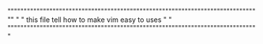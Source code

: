 """""""""""""""""""""""""""""""""""""""""""""""""""""""""""""""""""""""""""""""
"
"  this file tell how to make vim easy to uses
"
"
""""""""""""""""""""""""""""""""""""""""""""""""""""""""""""""""""""""""""""""
